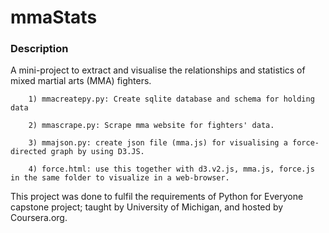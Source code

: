 # mmaStats

### Description

A mini-project to extract and visualise the relationships and statistics of mixed martial arts (MMA) fighters.

        1) mmacreatepy.py: Create sqlite database and schema for holding data
        
        2) mmascrape.py: Scrape mma website for fighters' data.
        
        3) mmajson.py: create json file (mma.js) for visualising a force-directed graph by using D3.JS.
        
        4) force.html: use this together with d3.v2.js, mma.js, force.js in the same folder to visualize in a web-browser.

This project was done to fulfil the requirements of Python for Everyone capstone project; taught by University of Michigan, and hosted by Coursera.org.
